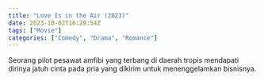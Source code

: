 ```yaml
---
title: "Love Is in the Air (2023)"
date: 2023-10-02T16:29:54Z
tags: ["Movie"]
categories: ["Comedy", "Drama", "Romance"]
---
```


Seorang pilot pesawat amfibi yang terbang di daerah tropis mendapati dirinya jatuh cinta pada pria yang dikirim untuk menenggelamkan bisnisnya.

<mux-player stream-type="on-demand"
  src="https://kp3d-my.sharepoint.com/personal/ryoo_kp3d_onmicrosoft_com/_layouts/15/download.aspx?share=Ea7ffukv0ONGuJRczmceiQ0Bs8d2-FVsJJzYCmVLTbj4-A" metadata-video-title="Love Is in the Air (2023)" prefer-playback="mse" controls>
  </mux-player>
  
  
  <script src="https://cdn.jsdelivr.net/npm/@mux/mux-player"></script>
  
 <script id="iGk02W6tnT2LKpizJoHUAMsDG9R3bb6AksLJtANX326k" type="application/ld+json">
 {
  "@context": "https://schema.org/",
  "@type": "VideoObject",
  "name": "Love Is in the Air (2023)",
  "contentUrl": "https://stream.mux.com/iGk02W6tnT2LKpizJoHUAMsDG9R3bb6AksLJtANX326k.m3u8",
  "thumbnailUrl": "https://www.themoviedb.org/t/p/original/6D2fAWTX0dqab4dHfq5T2pri8Sq.jpg?width=314&fit_mode=preserve&time=25",
  "uploadDate": "2023-10-02T16:29:54Z",
}

</script>